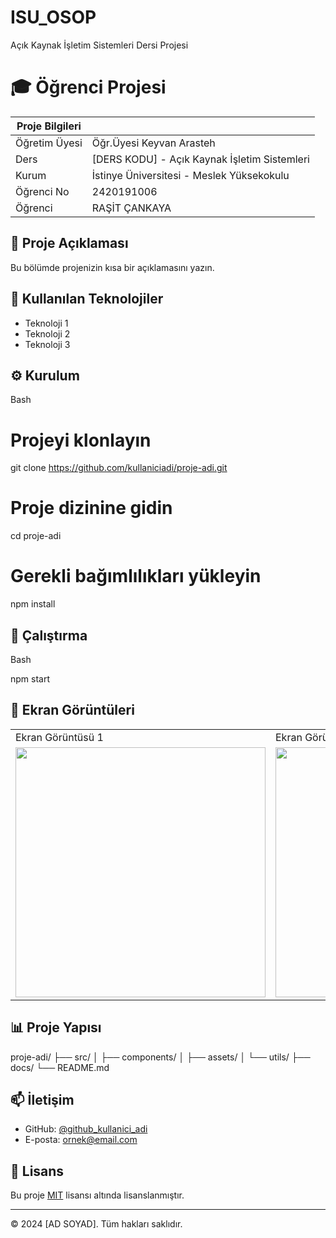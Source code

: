 # ISU_OSOP
Açık Kaynak İşletim Sistemleri Dersi Projesi

# 🎓 Öğrenci Projesi

| Proje Bilgileri |                                           |
|-----------------|-------------------------------------------|
| Öğretim Üyesi   | Öğr.Üyesi Keyvan Arasteh                 |
| Ders            | [DERS KODU] - Açık Kaynak İşletim Sistemleri |
| Kurum          | İstinye Üniversitesi - Meslek Yüksekokulu |
| Öğrenci No     | 2420191006                                |
| Öğrenci        | RAŞİT ÇANKAYA                              |

## 📝 Proje Açıklaması

Bu bölümde projenizin kısa bir açıklamasını yazın.

## 🔧 Kullanılan Teknolojiler

- Teknoloji 1
- Teknoloji 2
- Teknoloji 3

## ⚙️ Kurulum

Bash

# Projeyi klonlayın
git clone https://github.com/kullaniciadi/proje-adi.git

# Proje dizinine gidin
cd proje-adi

# Gerekli bağımlılıkları yükleyin
npm install

## 🚀 Çalıştırma

Bash

npm start

## 📸 Ekran Görüntüleri

<table>
  <tr>
    <td>Ekran Görüntüsü 1</td>
    <td>Ekran Görüntüsü 2</td>
  </tr>
  <tr>
    <td><img src="/screenshots/screenshot1.png" width=400></td>
    <td><img src="/screenshots/screenshot2.png" width=400></td>
  </tr>
</table>

## 📊 Proje Yapısı

proje-adi/
├── src/
│   ├── components/
│   ├── assets/
│   └── utils/
├── docs/
└── README.md

## 📫 İletişim

- GitHub: [@github_kullanici_adi](https://github.com/github_kullanici_adi)
- E-posta: ornek@email.com

## 📝 Lisans

Bu proje [MIT](LICENSE) lisansı altında lisanslanmıştır.

---
© 2024 [AD SOYAD]. Tüm hakları saklıdır.

